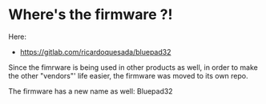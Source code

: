 # Where's the firmware ?!

Here:

* https://gitlab.com/ricardoquesada/bluepad32

Since the fimrware is being used in other products as well, in order to make the
other "vendors"' life easier, the firmware was moved to its own repo.

The firmware has a new name as well: Bluepad32
